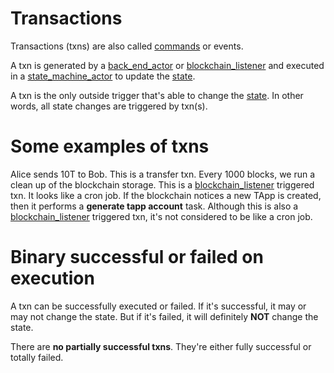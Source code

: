 # Transactions

Transactions (txns) are also called [commands](commands.md) or events. 

A txn is generated by a [back_end_actor](back_end_actor.md) or [blockchain_listener](blockchain_listener.md) and executed in a [state_machine_actor](state_machine_actor.md) to update the [state](state.md).

A txn is the only outside trigger that's able to change the [state](state.md). In other words, all state changes are triggered by txn(s).

# Some examples of txns

Alice sends 10T to Bob. This is a transfer txn.
Every 1000 blocks, we run a clean up of the blockchain storage. This is a [blockchain_listener](blockchain_listener.md) triggered txn. It looks like a cron job.
If the blockchain notices a new TApp is created, then it performs a **generate tapp account** task. Although this is also a [blockchain_listener](blockchain_listener.md) triggered txn, it's not considered to be like a cron job.

# Binary successful or failed on execution

A txn can be successfully executed or failed. If it's successful, it may or may not change the state. But if it's failed, it will definitely **NOT** change the state. 

There are **no partially successful txns**. They're either fully successful or totally failed.
